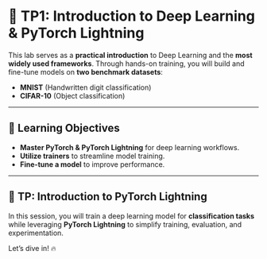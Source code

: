 # 🧠 TP1: Introduction to Deep Learning & PyTorch Lightning  

This lab serves as a **practical introduction** to Deep Learning and the **most widely used frameworks**. Through hands-on training, you will build and fine-tune models on **two benchmark datasets**:  

- **MNIST** (Handwritten digit classification)  
- **CIFAR-10** (Object classification)  

---

## 🎯 Learning Objectives  

- **Master PyTorch & PyTorch Lightning** for deep learning workflows.  
- **Utilize trainers** to streamline model training.  
- **Fine-tune a model** to improve performance.  

---

## 🚀 TP: Introduction to PyTorch Lightning  

In this session, you will train a deep learning model for **classification tasks** while leveraging **PyTorch Lightning** to simplify training, evaluation, and experimentation.  

Let’s dive in! 🔥